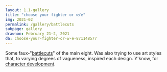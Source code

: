 ```yaml
---
layout: 1.1-gallery
title: "choose your fighter or w/e"
img: 2021-02
permalink: /gallery/battlecuts
subpage: gallery
drawnon: February 21–2, 2021
da: choose-your-fighter-or-w-e-871148577
---
```

Some faux-"<a href="https://www.deviantart.com/dragonith/gallery?q=%23battlecuts" target="_blank">battlecuts</a>" of the main eight. Was also trying to use art styles that, to varying degrees of vagueness, inspired each design. Y'know, for <a href="https://sta.sh/01jb4ietx7md" target="_blank">character development</a>.